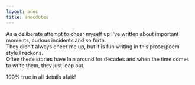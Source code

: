 ```yaml
---
layout: anec
title: anecdotes 
---
```


As a deliberate attempt to cheer myself up I've written about important moments, curious incidents and so forth.  
They didn't always cheer me up, but it is fun writing in this prose/poem style I reckons.  
Often these stories have lain around for decades and when the time comes to write them, they just leap out.


100% true in all details afaik!
